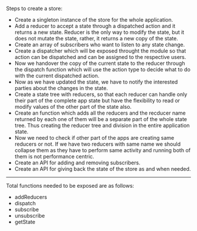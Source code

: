Steps to create a store:

- Create a singleton instance of the store for the whole application.
- Add a reducer to accept a state through a dispatched action and it returns a new state. Reducer is the only way to modify the state, but it does not mutate the state, rather, it returns a new copy of the state.
- Create an array of subscribers who want to listen to any state change.
- Create a dispatcher which will be exposed throught the module so that action can be dispatched and can be assigned to the respective users.
- Now we handover the copy of the current state to the reducer through the dispatch function which will use the action type to decide what to do with the current dispatched action.
- Now as we have updated the state, we have to notify the interested parties about the changes in the state.
- Create a state tree with reducers, so that each reducer can handle only their part of the complete app state but have the flexibility to read or modify values of the other part of the state also.
- Create an function which adds all the reducers and the recducer name returned by each one of them will be a separate part of the whole state tree. Thus creating the reducer tree and division in the entire application state.
- Now we need to check if other part of the apps are creating same reducers or not. If we have two reducers with same name we should collapse them as they have to perform same activity and running both of them is not performance centric.
- Create an API for adding and removing subscribers.
- Create an API for giving back the state of the store as and when needed.

---

Total functions needed to be exposed are as follows:

- addReducers
- dispatch
- subscribe
- unsubscribe
- getState
